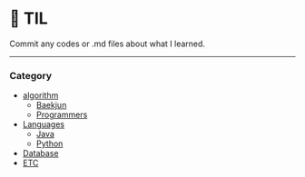 # :jack_o_lantern: TIL
Commit any codes or .md files about what I learned.

---

### **Category**
- [algorithm](https://github.com/jamongK/1Day1Commit/tree/master/algorithm)
  - [Baekjun](https://github.com/jamongK/1Day1Commit/tree/master/algorithm/Baekjun)
  - [Programmers](https://github.com/jamongK/1Day1Commit/tree/master/algorithm/Programmers)
- [Languages](https://github.com/jamongK/1Day1Commit/tree/master/Languages)
  - [Java](https://github.com/jamongK/Study/tree/master/Languages/Java)
  - [Python](https://github.com/jamongK/Study/tree/master/Languages/Python)
- [Database](https://github.com/jamongK/Study/tree/master/Database)
- [ETC](https://github.com/jamongK/1Day1Commit/tree/master/ETC)

&nbsp;
